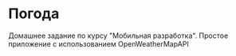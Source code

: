 # Погода
Домашнее задание по курсу "Мобильная разработка". Простое приложение с использованием OpenWeatherMapAPI
